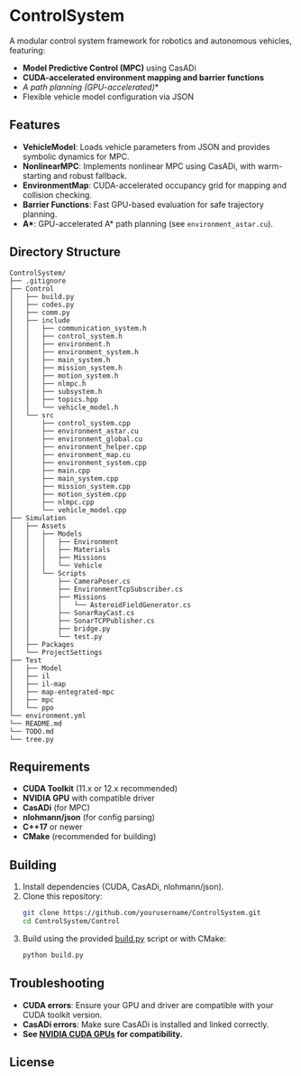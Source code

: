 # ControlSystem

A modular control system framework for robotics and autonomous vehicles, featuring:

- **Model Predictive Control (MPC)** using CasADi
- **CUDA-accelerated environment mapping and barrier functions**
- **A* path planning (GPU-accelerated)**
- Flexible vehicle model configuration via JSON

## Features

- **VehicleModel**: Loads vehicle parameters from JSON and provides symbolic dynamics for MPC.
- **NonlinearMPC**: Implements nonlinear MPC using CasADi, with warm-starting and robust fallback.
- **EnvironmentMap**: CUDA-accelerated occupancy grid for mapping and collision checking.
- **Barrier Functions**: Fast GPU-based evaluation for safe trajectory planning.
- **A\***: GPU-accelerated A* path planning (see `environment_astar.cu`).

## Directory Structure

```
ControlSystem/
├── .gitignore
├── Control
│   ├── build.py
│   ├── codes.py
│   ├── comm.py
│   ├── include
│   │   ├── communication_system.h
│   │   ├── control_system.h
│   │   ├── environment.h
│   │   ├── environment_system.h
│   │   ├── main_system.h
│   │   ├── mission_system.h
│   │   ├── motion_system.h
│   │   ├── nlmpc.h
│   │   ├── subsystem.h
│   │   ├── topics.hpp
│   │   └── vehicle_model.h
│   └── src
│       ├── control_system.cpp
│       ├── environment_astar.cu
│       ├── environment_global.cu
│       ├── environment_helper.cpp
│       ├── environment_map.cu
│       ├── environment_system.cpp
│       ├── main.cpp
│       ├── main_system.cpp
│       ├── mission_system.cpp
│       ├── motion_system.cpp
│       ├── nlmpc.cpp
│       └── vehicle_model.cpp
├── Simulation
│   ├── Assets
│   │   ├── Models
│   │   │   ├── Environment
│   │   │   ├── Materials
│   │   │   ├── Missions
│   │   │   └── Vehicle
│   │   └── Scripts
│   │       ├── CameraPoser.cs
│   │       ├── EnvironmentTcpSubscriber.cs
│   │       ├── Missions
│   │       │   └── AsteroidFieldGenerator.cs
│   │       ├── SonarRayCast.cs
│   │       ├── SonarTCPPublisher.cs
│   │       ├── bridge.py
│   │       └── test.py
│   ├── Packages
│   └── ProjectSettings
├── Test
│   ├── Model
│   ├── il
│   ├── il-map
│   ├── map-entegrated-mpc
│   ├── mpc
│   └── ppo
└── environment.yml
└── README.md
└── TODO.md
└── tree.py
```

## Requirements

- **CUDA Toolkit** (11.x or 12.x recommended)
- **NVIDIA GPU** with compatible driver
- **CasADi** (for MPC)
- **nlohmann/json** (for config parsing)
- **C++17** or newer
- **CMake** (recommended for building)

## Building

1. Install dependencies (CUDA, CasADi, nlohmann/json).
2. Clone this repository:
    ```sh
    git clone https://github.com/yourusername/ControlSystem.git
    cd ControlSystem/Control
    ```
3. Build using the provided [build.py](build.py) script or with CMake:
    ```sh
    python build.py
    ```

## Troubleshooting

- **CUDA errors**: Ensure your GPU and driver are compatible with your CUDA toolkit version.
- **CasADi errors**: Make sure CasADi is installed and linked correctly.
- **See [NVIDIA CUDA GPUs](https://developer.nvidia.com/cuda-gpus) for compatibility.**

## License

